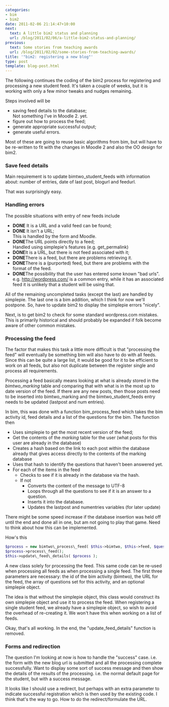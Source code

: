 ```yaml
---
categories:
- bim
- bim2
date: 2011-02-06 21:14:47+10:00
next:
  text: A little bim2 status and planning
  url: /blog/2011/02/06/a-little-bim2-status-and-planning/
previous:
  text: Some stories from teaching awards
  url: /blog/2011/02/02/some-stories-from-teaching-awards/
title: '"bim2: registering a new blog"'
type: post
template: blog-post.html
---
```

The following continues the coding of the bim2 process for registering and processing a new student feed. It's taken a couple of weeks, but it is working with only a few minor tweaks and nudges remaining.

Steps involved will be

- saving feed details to the database;  
    Not something I've in Moodle 2. yet.
- figure out how to process the feed;
- generate appropriate successful output;
- generate useful errors.

Most of these are going to reuse basic algorithms from bim, but will have to be re-written to fit with the changes in Moodle 2 and also the OO design for bim2.

### Save feed details

Main requirement is to update bimtwo\_student\_feeds with information about: number of entries, date of last post, blogurl and feedurl.

That was surprisingly easy.

### Handling errors

The possible situations with entry of new feeds include

- **DONE** It is a URL and a valid feed can be found;
- **DONE** It isn't a URL;  
    This is handled by the form and Moodle.
- **DONE**The URL points directly to a feed;  
    Handled using simplepie's features (e.g. get\_permalink)
- **DONE**It is a URL, but there is not feed associated with it;
- **DONE**There is a feed, but there are problems retrieving it.
- **DONE**There is a (purported) feed, but there are problems with the format of the feed.
- **DONE**The possibility that the user has entered some known "bad urls".  
    e.g. http://wordpress.com/ is a common entry, while it has an associated feed it is unlikely that a student will be using that.

All of the remaining uncompleted tasks (except the last) are handled by simplepie. The last one is a bim addition, which I think for now we'll postpone. So, have to update bim2 to display the simplepie errors "nicely".

Next, is to get bim2 to check for some standard wordpress.com mistakes. This is primarily historical and should probably be expanded if folk become aware of other common mistakes.

### Processing the feed

The factor that makes this task a little more difficult is that "processing the feed" will eventually be something bim will also have to do with all feeds. Since this can be quite a large list, it would be good for it to be efficient to work on all feeds, but also not duplicate between the register single and process all requirements.

Processing a feed basically means looking at what is already stored in the _bimtwo\_marking_ table and comparing that with what is in the most up to date version of the feed. If there are any new posts, then those posts need to be inserted into bimtwo\_marking and the bimtwo\_student\_feeds entry needs to be updated (lastpost and num entries).

In bim, this was done with a function bim\_process\_feed which takes the bim activity id, feed details and a list of the questions for the bim. The function then

- Uses simplepie to get the most recent version of the feed;
- Get the contents of the _marking_ table for the user (what posts for this user are already in the database)
- Creates a hash based on the link to each post within the database already that gives access directly to the contents of the marking database
- Uses that hash to identify the questions that haven't been answered yet.
- For each of the items in the feed
    - Checks to see if it is already in the database via the hash.
    - If not
        - Converts the content of the message to UTF-8
        - Loops through all the questions to see if it is an answer to a question.
        - Inserts it into the database.
        - Updates the lastpost and numentries variables (for later update)

There might be some speed increase if the database insertion was held off until the end and done all in one, but am not going to play that game. Need to think about how this can be implemented.

How's this 
```php
$process = new bimtwo\_process\_feed( $this->bimtwo, $this->feed, $questions, $this->simplepie ); 
$process->process\_feed(); 
$this->update\_feed\_details( $process ); 
```

A new class solely for processing the feed. This same code can be re-used when processing all feeds as when processing a single feed. The first three parameters are necessary: the id of the bim activity (bimtwo), the URL for the feed, the array of questions set for this activity, and an optional simplepie object.

The idea is that without the simplepie object, this class would construct its own simplepie object and use it to process the feed. When registering a single student feed, we already have a simplepie object, so wish to avoid the overhead of re-creating it. We won't have this when working on a list of feeds.

Okay, that's all working. In the end, the "update\_feed\_details" function is removed.

### Forms and redirection

The question I'm looking at now is how to handle the "success" case. i.e. the form with the new blog url is submitted and all the processing complete successfully. Want to display some sort of success message and then show the details of the results of the processing. i.e. the normal default page for the student, but with a success message.

It looks like I should use a redirect, but perhaps with an extra parameter to indicate successful registration which is then used by the existing code. I think that's the way to go. How to do the redirect/formulate the URL.
